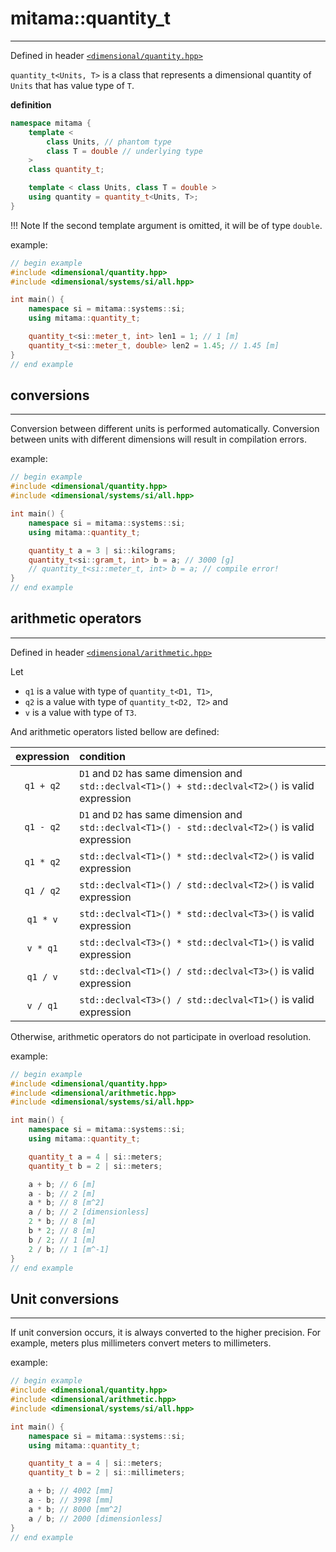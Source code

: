 # mitama::quantity_t
------------------

Defined in header [`<dimensional/quantity.hpp>`]()

`quantity_t<Units, T>` is a class that represents a dimensional quantity of `Units` that has value type of `T`.

**definition**

```cpp
namespace mitama {
    template <
        class Units, // phantom type
        class T = double // underlying type
    >
    class quantity_t;

    template < class Units, class T = double >
    using quantity = quantity_t<Units, T>;
}
```


!!! Note
    If the second template argument is omitted, it will be of type `double`.


example:

```cpp
// begin example
#include <dimensional/quantity.hpp>
#include <dimensional/systems/si/all.hpp>

int main() {
    namespace si = mitama::systems::si;
    using mitama::quantity_t;

    quantity_t<si::meter_t, int> len1 = 1; // 1 [m]
    quantity_t<si::meter_t, double> len2 = 1.45; // 1.45 [m]
}
// end example
```

## conversions
----------------------------

Conversion between different units is performed automatically.
Conversion between units with different dimensions will result in compilation errors.

example:

```cpp
// begin example
#include <dimensional/quantity.hpp>
#include <dimensional/systems/si/all.hpp>

int main() {
    namespace si = mitama::systems::si;
    using mitama::quantity_t;

    quantity_t a = 3 | si::kilograms;
    quantity_t<si::gram_t, int> b = a; // 3000 [g]
    // quantity_t<si::meter_t, int> b = a; // compile error!
}
// end example
```

## arithmetic operators
----------------------------

Defined in header [`<dimensional/arithmetic.hpp>`]()

Let

- `q1` is a value with type of `quantity_t<D1, T1>`,
- `q2` is a value with type of `quantity_t<D2, T2>` and
- `v` is a value with type of `T3`.

And arithmetic operators listed bellow are defined:

| expression |                                                condition                                                |
| :--------: | :------------------------------------------------------------------------------------------------------ |
| `q1 + q2`  | `D1` and `D2` has same dimension and <br> `std::declval<T1>() + std::declval<T2>()` is valid expression |
| `q1 - q2`  | `D1` and `D2` has same dimension and <br> `std::declval<T1>() - std::declval<T2>()` is valid expression |
| `q1 * q2`  |                      `std::declval<T1>() * std::declval<T2>()` is valid expression                      |
| `q1 / q2`  |                      `std::declval<T1>() / std::declval<T2>()` is valid expression                      |
|  `q1 * v`  |                      `std::declval<T1>() * std::declval<T3>()` is valid expression                      |
|  `v * q1`  |                      `std::declval<T3>() * std::declval<T1>()` is valid expression                      |
|  `q1 / v`  |                      `std::declval<T1>() / std::declval<T3>()` is valid expression                      |
|  `v / q1`  |                      `std::declval<T3>() / std::declval<T1>()` is valid expression                      |

Otherwise, arithmetic operators do not participate in overload resolution.

example:

```cpp
// begin example
#include <dimensional/quantity.hpp>
#include <dimensional/arithmetic.hpp>
#include <dimensional/systems/si/all.hpp>

int main() {
    namespace si = mitama::systems::si;
    using mitama::quantity_t;

    quantity_t a = 4 | si::meters;
    quantity_t b = 2 | si::meters;

    a + b; // 6 [m]
    a - b; // 2 [m]
    a * b; // 8 [m^2]
    a / b; // 2 [dimensionless]
    2 * b; // 8 [m]
    b * 2; // 8 [m]
    b / 2; // 1 [m]
    2 / b; // 1 [m^-1]
}
// end example
```

## Unit conversions
----------------------------

If unit conversion occurs, it is always converted to the higher precision.
For example, meters plus millimeters convert meters to millimeters.

example:

```cpp
// begin example
#include <dimensional/quantity.hpp>
#include <dimensional/arithmetic.hpp>
#include <dimensional/systems/si/all.hpp>

int main() {
    namespace si = mitama::systems::si;
    using mitama::quantity_t;

    quantity_t a = 4 | si::meters;
    quantity_t b = 2 | si::millimeters;

    a + b; // 4002 [mm]
    a - b; // 3998 [mm]
    a * b; // 8000 [mm^2]
    a / b; // 2000 [dimensionless]
}
// end example
```

